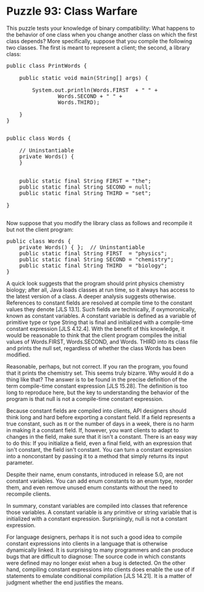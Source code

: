 # Puzzle 93: Class Warfare


This puzzle tests your knowledge of binary compatibility: What happens to the behavior of one class 
when you change another class on which the first class depends? More specifically, 
suppose that you compile the following two classes. The first is meant to represent a client; the second, a library class:

<pre>
public class PrintWords {

    public static void main(String[] args) {

        System.out.println(Words.FIRST  + " " +
                Words.SECOND + " " +
                Words.THIRD);

    }
}

</pre>


<pre>
public class Words {

    // Uninstantiable
    private Words() {
    }


    public static final String FIRST = "the";
    public static final String SECOND = null;
    public static final String THIRD = "set";

}

</pre>


Now suppose that you modify the library class as follows and recompile it but not the client program:

<pre>
public class Words {
    private Words() { };  // Uninstantiable
    public static final String FIRST  = "physics";
    public static final String SECOND = "chemistry";
    public static final String THIRD  = "biology";
}
</pre>


A quick look suggests that the program should print physics chemistry biology; after all, Java loads classes at run time, 
so it always has access to the latest version of a class. A deeper analysis suggests otherwise. 
References to constant fields are resolved at compile time to the constant values they denote [JLS 13.1]. 
Such fields are technically, if oxymoronically, known as constant variables. 
A constant variable is defined as a variable of primitive type or type String that is final and initialized 
with a compile-time constant expression [JLS 4.12.4]. With the benefit of this knowledge, it would be reasonable 
to think that the client program compiles the initial values of Words.FIRST, Words.SECOND, and Words.
THIRD into its class file and prints the null set, regardless of whether the class Words has been modified.


Reasonable, perhaps, but not correct. If you ran the program, you found that it prints the chemistry set. 
This seems truly bizarre. Why would it do a thing like that? 
The answer is to be found in the precise definition of the term compile-time constant expression [JLS 15.28]. 
The definition is too long to reproduce here, but the key to understanding the behavior of 
the program is that null is not a compile-time constant expression.


Because constant fields are compiled into clients, API designers should think long and hard before exporting a constant field. 
If a field represents a true constant, such as π or the number of days in a week, there is no harm in making it a constant field. 
If, however, you want clients to adapt to changes in the field, make sure that it isn't a constant.
There is an easy way to do this: If you initialize a field, even a final field, with an expression that isn't constant, 
the field isn't constant. You can turn a constant expression into a nonconstant by passing it to a method that simply returns its input parameter.

Despite their name, enum constants, introduced in release 5.0, are not constant variables. 
You can add enum constants to an enum type, reorder them, and even remove unused enum constants without the need to recompile clients.

In summary, constant variables are compiled into classes that reference those variables. 
A constant variable is any primitive or string variable that is initialized with a constant expression. 
Surprisingly, null is not a constant expression.

For language designers, perhaps it is not such a good idea to compile constant expressions into clients in 
a language that is otherwise dynamically linked. It is surprising to many programmers and can produce bugs 
that are difficult to diagnose: The source code in which constants were defined may no longer exist when a bug is detected. 
On the other hand, compiling constant expressions into clients does enable the use of if statements to 
emulate conditional compilation [JLS 14.21]. It is a matter of judgment whether the end justifies the means.
